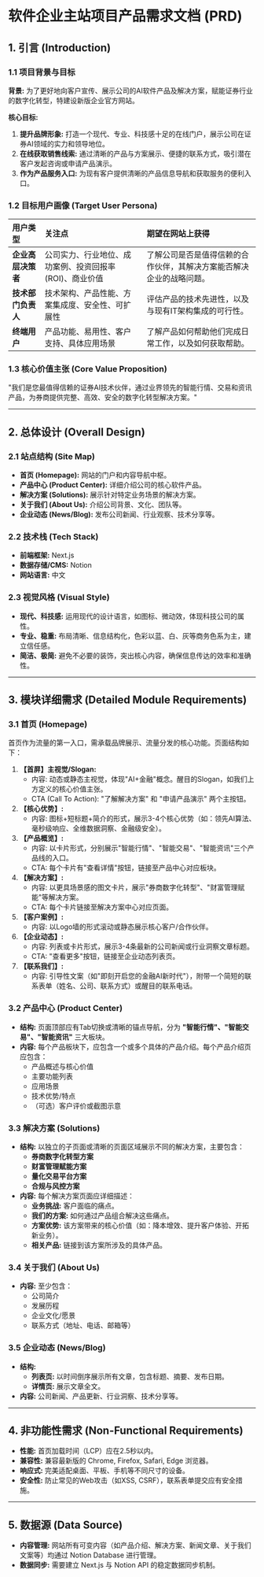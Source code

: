 # 软件企业主站项目产品需求文档 (PRD)

## 1. 引言 (Introduction)

### 1.1 项目背景与目标

**背景:**
为了更好地向客户宣传、展示公司的AI软件产品及解决方案，赋能证券行业的数字化转型，特建设新版企业官方网站。

**核心目标:**

1.  **提升品牌形象:** 打造一个现代、专业、科技感十足的在线门户，展示公司在证券AI领域的实力和领导地位。
2.  **在线获取销售线索:** 通过清晰的产品与方案展示、便捷的联系方式，吸引潜在客户发起咨询或申请产品演示。
3.  **作为产品服务入口:** 为现有客户提供清晰的产品信息导航和获取服务的便利入口。

### 1.2 目标用户画像 (Target User Persona)

| 用户类型           | 关注点                                                  | 期望在网站上获得                                                     |
| :----------------- | :------------------------------------------------------ | :------------------------------------------------------------------- |
| **企业高层决策者** | 公司实力、行业地位、成功案例、投资回报率(ROI)、商业价值 | 了解公司是否是值得信赖的合作伙伴，其解决方案能否解决企业的战略问题。 |
| **技术部门负责人** | 技术架构、产品性能、方案集成度、安全性、可扩展性        | 评估产品的技术先进性，以及与现有IT架构集成的可行性。                 |
| **终端用户**       | 产品功能、易用性、客户支持、具体应用场景                | 了解产品如何帮助他们完成日常工作，以及如何获取帮助。                 |

### 1.3 核心价值主张 (Core Value Proposition)

"我们是您最值得信赖的证券AI技术伙伴，通过业界领先的智能行情、交易和资讯产品，为券商提供完整、高效、安全的数字化转型解决方案。"

---

## 2. 总体设计 (Overall Design)

### 2.1 站点结构 (Site Map)

- **首页 (Homepage):** 网站的门户和内容导航中枢。
- **产品中心 (Product Center):** 详细介绍公司的核心软件产品。
- **解决方案 (Solutions):** 展示针对特定业务场景的解决方案。
- **关于我们 (About Us):** 介绍公司背景、文化、团队等。
- **企业动态 (News/Blog):** 发布公司新闻、行业观察、技术分享等。

### 2.2 技术栈 (Tech Stack)

- **前端框架:** Next.js
- **数据存储/CMS:** Notion
- **网站语言:** 中文

### 2.3 视觉风格 (Visual Style)

- **现代、科技感:** 运用现代的设计语言，如图标、微动效，体现科技公司的属性。
- **专业、稳重:** 布局清晰、信息结构化，色彩以蓝、白、灰等商务色系为主，建立信任感。
- **简洁、极简:** 避免不必要的装饰，突出核心内容，确保信息传达的效率和准确性。

---

## 3. 模块详细需求 (Detailed Module Requirements)

### 3.1 首页 (Homepage)

首页作为流量的第一入口，需承载品牌展示、流量分发的核心功能。页面结构如下：

1.  **【首屏】主视觉/Slogan:**
    - 内容: 动态或静态主视觉，体现"AI+金融"概念。醒目的Slogan，如我们上方定义的核心价值主张。
    - CTA (Call To Action): "了解解决方案" 和 "申请产品演示" 两个主按钮。
2.  **【核心优势】:**
    - 内容: 图标+短标题+简介的形式，展示3-4个核心优势（如：领先AI算法、毫秒级响应、全维数据洞察、金融级安全）。
3.  **【产品概览】:**
    - 内容: 以卡片形式，分别展示"智能行情"、"智能交易"、"智能资讯"三个产品线的入口。
    - CTA: 每个卡片有"查看详情"按钮，链接至产品中心对应板块。
4.  **【解决方案】:**
    - 内容: 以更具场景感的图文卡片，展示"券商数字化转型"、"财富管理赋能"等解决方案。
    - CTA: 每个卡片链接至解决方案中心对应页面。
5.  **【客户案例】:**
    - 内容: 以Logo墙的形式滚动或静态展示核心客户/合作伙伴。
6.  **【企业动态】:**
    - 内容: 列表或卡片形式，展示3-4条最新的公司新闻或行业洞察文章标题。
    - CTA: "查看更多"按钮，链接至企业动态列表页。
7.  **【联系我们】:**
    - 内容: 引导性文案（如"即刻开启您的金融AI新时代"），附带一个简短的联系表单（姓名、公司、联系方式）或醒目的联系电话。

### 3.2 产品中心 (Product Center)

- **结构:** 页面顶部应有Tab切换或清晰的锚点导航，分为 **"智能行情"、"智能交易"、"智能资讯"** 三大板块。
- **内容:** 每个产品板块下，应包含一个或多个具体的产品介绍。每个产品介绍页应包含：
  - 产品概述与核心价值
  - 主要功能列表
  - 应用场景
  - 技术优势/特点
  - （可选）客户评价或截图示意

### 3.3 解决方案 (Solutions)

- **结构:** 以独立的子页面或清晰的页面区域展示不同的解决方案，主要包含：
  - **券商数字化转型方案**
  - **财富管理赋能方案**
  - **量化交易平台方案**
  - **合规与风控方案**
- **内容:** 每个解决方案页面应详细描述：
  - **业务挑战:** 客户面临的痛点。
  - **我们的方案:** 如何通过产品组合解决这些痛点。
  - **方案优势:** 该方案带来的核心价值（如：降本增效、提升客户体验、开拓新业务）。
  - **相关产品:** 链接到该方案所涉及的具体产品。

### 3.4 关于我们 (About Us)

- **内容:** 至少包含：
  - 公司简介
  - 发展历程
  - 企业文化/愿景
  - 联系方式（地址、电话、邮箱等）

### 3.5 企业动态 (News/Blog)

- **结构:**
  - **列表页:** 以时间倒序展示所有文章，包含标题、摘要、发布日期。
  - **详情页:** 展示文章全文。
- **内容:** 公司新闻、产品更新、行业洞察、技术分享等。

---

## 4. 非功能性需求 (Non-Functional Requirements)

- **性能:** 首页加载时间（LCP）应在2.5秒以内。
- **兼容性:** 兼容最新版的 Chrome, Firefox, Safari, Edge 浏览器。
- **响应式:** 完美适配桌面、平板、手机等不同尺寸的设备。
- **安全性:** 防止常见的Web攻击（如XSS, CSRF），联系表单提交应有安全措施。

---

## 5. 数据源 (Data Source)

- **内容管理:** 网站所有可变内容（如产品介绍、解决方案、新闻文章、关于我们文案等）均通过 Notion Database 进行管理。
- **数据同步:** 需要建立 Next.js 与 Notion API 的稳定数据同步机制。

